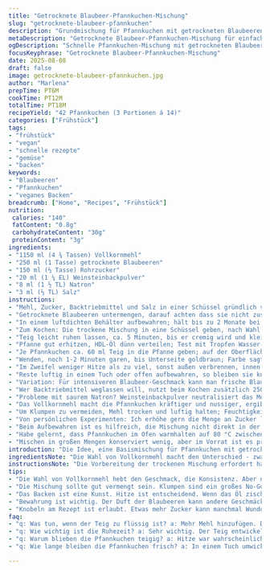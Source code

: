 ```yaml
---
title: "Getrocknete Blaubeer-Pfannkuchen-Mischung"
slug: "getrocknete-blaubeer-pfannkuchen"
description: "Grundmischung für Pfannkuchen mit getrockneten Blaubeeren, angepasste Menge und Zutaten, um einen leicht anderen Geschmack und Textur zu erreichen. Ohne tierische Produkte, ohne Nüsse und laktosefrei. Perfekt zum Aufbewahren, schnell zu mixen und später zuzubereiten. Beachte die Änderungen bei Backpulver und Natron, plus Mehltype, um die Feuchtigkeit besser zu regulieren."
metaDescription: "Getrocknete Blaubeer-Pfannkuchen-Mischung für einfache, fruchtige Pfannkuchen ohne tierische Produkte. Ideal für einen schnellen Frühstücksgenuss."
ogDescription: "Schnelle Pfannkuchen-Mischung mit getrockneten Blaubeeren. Vegan, laktosefrei und vollwertig - ideal für kreative Frühstückseinsätze."
focusKeyphrase: "Getrocknete Blaubeer-Pfannkuchen-Mischung"
date: 2025-08-08
draft: false
image: getrocknete-blaubeer-pfannkuchen.jpg
author: "Marlena"
prepTime: PT6M
cookTime: PT12M
totalTime: PT18M
recipeYield: "42 Pfannkuchen (3 Portionen á 14)"
categories: ["Frühstück"]
tags:
- "frühstück"
- "vegan"
- "schnelle rezepte"
- "gemüse"
- "backen"
keywords:
- "Blaubeeren"
- "Pfannkuchen"
- "veganes Backen"
breadcrumb: ["Home", "Recipes", "Frühstück"]
nutrition: 
 calories: "140"
 fatContent: "0.8g"
 carbohydrateContent: "30g"
 proteinContent: "3g"
ingredients:
- "1150 ml (4 ¾ Tassen) Vollkornmehl"
- "250 ml (1 Tasse) getrocknete Blaubeeren"
- "150 ml (⅔ Tasse) Rohrzucker"
- "20 ml (1 ¼ EL) Weinsteinbackpulver"
- "8 ml (1 ½ TL) Natron"
- "3 ml (⅓ TL) Salz"
instructions:
- "Mehl, Zucker, Backtriebmittel und Salz in einer Schüssel gründlich vermischen; das Mehl vorher durch ein Sieb streichen, um Klumpen zu vermeiden."
- "Getrocknete Blaubeeren untermengen, darauf achten dass sie nicht zusammenkleben; evtl. leicht mit Mehl bestäuben."
- "In einem luftdichten Behälter aufbewahren; hält bis zu 2 Monate bei kühler, trockener Lagerung."
- "Zum Kochen: Die trockene Mischung in eine Schüssel geben, nach Wahl Pflanzenmilch und ein Apfelmus-Ersatz (50 g, ersetzt Ei und Flüssigkeit) hinzufügen; dickflüssiger Teig entsteht."
- "Teig leicht ruhen lassen, ca. 5 Minuten, bis er cremig wird und kleine Bläschen erscheinen; Zeichen dass Triebmittel wirkt."
- "Pfanne gut erhitzen, HDL-Öl dünn verteilen; Test mit Tropfen Wasser- wenn es zischt und sofort verdampft, genau richtig."
- "Je Pfannkuchen ca. 60 ml Teig in die Pfanne geben; auf der Oberfläche achten, bis kleine Blasen platzen und die Ränder leicht trocken aussehen."
- "Wenden, noch 1-2 Minuten garen, bis Unterseite goldbraun; Farbe sagt mehr als Zeit."
- "Im Zweifel weniger Hitze als zu viel, sonst außen verbrennen, innen teigig bleiben."
- "Reste luftig in einem Tuch oder offen aufbewahren, so bleiben sie knackig."
- "Variation: Für intensiveren Blaubeer-Geschmack kann man frische Blaubeeren unterrühren oder getrocknete durch gehackte, kandierte Zitronenschale ersetzen."
- "Wer Backtriebmittel weglassen will, nutzt beim Kochen zusätzlich 250 ml kohlensäurehaltiges Mineralwasser als Flüssigkeit; sorgt für Biss."
- "Probleme mit saurem Natron? Weinsteinbackpulver neutralisiert das Mehl, es entstehen keine Metallnoten."
- "Das Vollkornmehl macht die Pfannkuchen kräftiger und nussiger, ergibt aber auch etwas festeren Teig; bei Bedarf auf weißes Dinkelmehl wechseln."
- "Um Klumpen zu vermeiden, Mehl trocken und luftig halten; Feuchtigkeit zieht sie zusammen."
- "Von persönlichen Experimenten: Ich erhöhe gern die Menge an Zucker leicht, je nach Blaubeeren, sonst zu fade."
- "Beim Aufbewahren ist es hilfreich, die Mischung nicht direkt in der Nähe von starken Gerüchen zu lagern, sonst nehmen die Blaubeeren Fremdaromen an."
- "Habe gelernt, dass Pfannkuchen im Ofen warmhalten auf 80 °C zwischen den Gängen besser funktioniert als unter gestapelten Tüchern, hält die Kruste."
- "Mischen in großen Mengen konserviert wenig, aber im Vorrat ist es praktisch; immer frisch die Flüssigkeit dazumixen."
introduction: "Die Idee, eine Basismischung für Pfannkuchen mit getrockneten Blaubeeren vorzubereiten, entstand aus der Praxis häufiger spontaner Frühstücke. Fertig abgepackte Mischungen enthalten oft unnötige Zusatzstoffe, und frische Mischungen erlauben gezielte Kontrolle über Geschmack und Textur. Getrocknete Beeren liefern im trockenen Zustand Aroma und Süße, die sich bei Zugabe der Flüssigkeit gleich entfalten. Gleichzeitig reduziert das Vollkornmehl die Feuchtigkeit und gibt eine herzhafte Note, die überraschend gut mit der Süße der Blaubeeren harmoniert. Die Anpassung der Backtriebmittel ist ein Ergebnis langjähriger Versuche, um schön luftige Pfannkuchen zu erhalten, ohne zu viel Säure oder metallischen Geschmack zu riskieren. Bei richtiger Lagerung bleibt die Mischung jederzeit griffbereit und ist eine unkomplizierte Basis für Abendessen, Frühstück oder süße Snacks. Die Details zur Konsistenz und zum Bratverhalten helfen dabei, auch in ungewohnten Küchen gleichbleibende Ergebnisse zu erzielen und Fehler wie zähen oder verbrannten Teig zu vermeiden."
ingredientsNote: "Die Wahl von Vollkornmehl macht den Unterschied - zwar benötigt der Teig dann etwas mehr Flüssigkeit und eine länger angepasste Ruhezeit, doch der Geschmack gewinnt an Tiefe. Getrocknete Blaubeeren sind austauschbar mit getrockneten Cranberries oder kleinen, kandierten Zitronenstücken, was interessantes Aroma ergibt. Rohrzucker schmilzt besser als raffinierter Zucker und unterstützt die Bräunung; alternativ kann Kokosblütenzucker verwendet werden. Weinsteinbackpulver ist hier das Triebmittel der Wahl, weil es im Gegensatz zu einfachem Backpulver keine unerwünschten Nebengeschmäcker liefert. Natron kompensiert die Säure der Früchte und sorgt für lockerere Pflanzergebnisse. Salz ist nicht nur ein Geschmacksverstärker, sondern reguliert den Gärprozess bei der Teiglockerung. Wichtig: Alle trockenen Zutaten müssen trocken, luftig und frei von Klumpen sein, um ein homogenes Endprodukt zu gewährleisten. Für Notfälle darf das Mehl auch halbiert mit hellem Dinkelmehl ersetzt werden, das verringert die Dichte und erleichtert die Textur für empfindliche Mägen."
instructionsNote: "Die Vorbereitung der trockenen Mischung erfordert hauptsächlich Genauigkeit beim Abwiegen und eine gute Durchmischung- hier macht es Sinn, einen Schneebesen oder Mixer mit Flügeln zu benutzen, damit die trockenen Zutaten gut verteilt sind. Nach dem Einrühren der Blaubeeren hat sich bewährt, diese leicht mit Mehl zu stauben, um ein Zusammenkleben zu verhindern. Beim Kochen ist Geduld angesagt. Die Pfanne muss richtig heiß sein, aber nicht so sehr, dass der Teig sofort anbrennt; dazu trägt eine dünne Schicht neutrales Öl bei, das kurz aufgewärmt wird. Die erkennbare Oberfläche, die kleine Bläschen wirft und an den Rändern leicht trocken wird, ist das Signal zum Wenden. Der zweite Durchgang auf der Pfanne dauert etwas kürzer, da die Wärme schon gut übertragen ist. Wichtig ist, die Pfannkuchen hinterher luftdurchlässig zu lagern, damit sie nicht weich werden. Alternative Flüssigkeiten und Bindemittel wie Apfelmus helfen bei Ei- und Milchersatz, reagieren mit den Backtriebmitteln und erzeugen eine luftige Krume. Übung und Beobachtung der Textur verbessern den Ablauf; zu flüssig mündet in zu dünne Pfannkuchen, zu dick verhindert das Ausbacken."
tips:
- "Die Wahl von Vollkornmehl hebt den Geschmack, die Konsistenz. Aber nicht vergessen, es benötigt mehr Flüssigkeit. Achte darauf, dass der Teig auch wirklich raumtemperatur hat. Ich habe festgestellt, ruhiger Teig gibt bessere Ergebnisse."
- "Die Mischung sollte gut vermengt sein. Klumpen sind ein großes No-Go. Ich verwende einen Schneebesen oder Mixer um sicherzustellen. Immer gleichmäßig, hast du die Kontrolle über Geschmack und Textur. Staube die Früchte leicht mit Mehl, hilft beim Verhindern von Kleben."
- "Das Backen ist eine Kunst. Hitze ist entscheidend. Wenn das Öl zischt, ist es perfekt. Immer einen kleinen Versuch machen – ein Tropfen Teig. Die Bläschen sagen vieles aus, dann ist es Zeit zum Wenden. weniger Hitze hält alles schön locker. Wer mag, kann mit frischen Blaubeeren experimentieren."
- "Bewahrung ist wichtig. Der Duft der Blaubeeren kann andere Geschmäcker annehmen. Am besten in einem luftdichten Behälter, weg von starken Gerüchen lagern. Auch wenn du etwas übrig hast - lasse sie abkühlen, damit die Knusprigkeit bleibt."
- "Knobeln am Rezept ist erlaubt. Etwas mehr Zucker kann manchmal Wunder wirken, besonders wenn die Blaubeeren nicht so süß sind. Vergiss das Natron nicht. Es neutralisiert die Säure und sorgt für eine fluffigere Konsistenz. Das macht den Unterschied."
faq:
- "q: Was tun, wenn der Teig zu flüssig ist? a: Mehr Mehl hinzufügen. Doch nicht einfach. Langsam vorgehen. Vielleicht den Teig ruhen lassen; das hilft manchmal auch."
- "q: Wie wichtig ist die Ruhezeit? a: Sehr wichtig. Der Teig entwickelt Blasen, die helfen. Zu lang kann zu trocken sein; kurze Pause meistens effektiv; genau beobachten."
- "q: Warum blieben die Pfannkuchen teigig? a: Hitze war wahrscheinlich zu hoch. Merke dir die richtige Temperatur. Das Zischen im Öl hilft hier. Passen die Ränder an, ist es fast Zeit zu wenden."
- "q: Wie lange bleiben die Pfannkuchen frisch? a: In einem Tuch umwickeln. Das hält sie knusprig. Offenes Lagern kann das Gegenteil bewirken, also immer an die Feuchtigkeit denken. Überlege auch, die Mischung in kleinen Portionen aufzubewahren."

---
```

